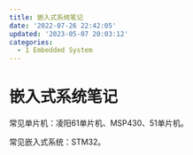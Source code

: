 ```yaml
---
title: 嵌入式系统笔记
date: '2022-07-26 22:42:05'
updated: '2023-05-07 20:03:12'
categories:
  - 1 Embedded System
---
```

# 嵌入式系统笔记

常见单片机：凌阳61单片机、MSP430、51单片机。

常见嵌入式系统：STM32。
